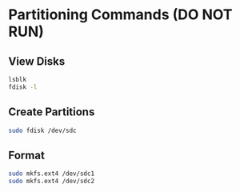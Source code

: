 # Partitioning Commands (DO NOT RUN)

## View Disks
```bash
lsblk
fdisk -l
```

## Create Partitions
```bash
sudo fdisk /dev/sdc
```

## Format
```bash
sudo mkfs.ext4 /dev/sdc1
sudo mkfs.ext4 /dev/sdc2
```
